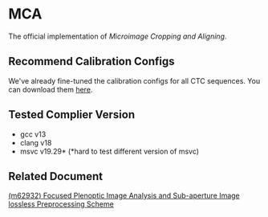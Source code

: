 # MCA

The official implementation of *Microimage Cropping and Aligning*.

## Recommend Calibration Configs

We've already fine-tuned the calibration configs for all CTC sequences. You can download
them [here](https://github.com/lumina37/TLCT-test-data/tree/master/recommend).

## Tested Complier Version

+ gcc v13
+ clang v18
+ msvc v19.29* (*hard to test different version of msvc)

## Related Document

[(m62932) Focused Plenoptic Image Analysis and Sub-aperture Image lossless Preprocessing Scheme](https://dms.mpeg.expert/doc_end_user/current_document.php?id=86981)
